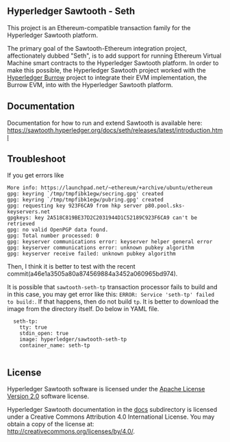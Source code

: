 Hyperledger Sawtooth - Seth
-------------

This project is an Ethereum-compatible transaction family for the Hyperledger
Sawtooth platform.

The primary goal of the Sawtooth-Ethereum integration project, affectionately
dubbed "Seth", is to add support for running Ethereum Virtual Machine smart
contracts to the Hyperledger Sawtooth platform. In order to make this possible,
the Hyperledger Sawtooth project worked with the
[Hyperledger Burrow](https://github.com/hyperledger/burrow) project to integrate
their EVM implementation, the Burrow EVM, into with the Hyperledger Sawtooth
platform.

Documentation
-------------

Documentation for how to run and extend Sawtooth is available here:
https://sawtooth.hyperledger.org/docs/seth/releases/latest/introduction.html

Troubleshoot
------------

If you get errors like

```
More info: https://launchpad.net/~ethereum/+archive/ubuntu/ethereum
gpg: keyring `/tmp/tmpfibk1egw/secring.gpg' created
gpg: keyring `/tmp/tmpfibk1egw/pubring.gpg' created
gpg: requesting key 923F6CA9 from hkp server p80.pool.sks-keyservers.net
gpgkeys: key 2A518C819BE37D2C2031944D1C52189C923F6CA9 can't be retrieved
gpg: no valid OpenPGP data found.
gpg: Total number processed: 0
gpg: keyserver communications error: keyserver helper general error
gpg: keyserver communications error: unknown pubkey algorithm
gpg: keyserver receive failed: unknown pubkey algorithm

```
Then, I think it is better to test with the recent commit(a46e1a3505a80a874569884a3452a060965bd974).


It is possible that `sawtooth-seth-tp` transaction processor fails to build and in this case, you may get error like this:
`ERROR: Service 'seth-tp' failed to build:`. If that happens, then do not build `tp`. It is better to download the image from the directory itself. Do below in YAML file.

```
  seth-tp:
    tty: true
    stdin_open: true
    image: hyperledger/sawtooth-seth-tp
    container_name: seth-tp
    
 ```

License
-------

Hyperledger Sawtooth software is licensed under the [Apache License Version 2.0](LICENSE) software license.

Hyperledger Sawtooth documentation in the [docs](docs) subdirectory is licensed under
a Creative Commons Attribution 4.0 International License.  You may obtain a copy of the
license at: http://creativecommons.org/licenses/by/4.0/.
